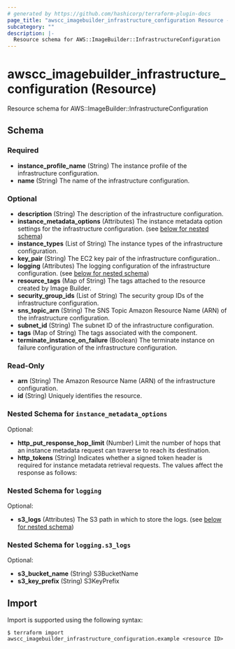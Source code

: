 ```yaml
---
# generated by https://github.com/hashicorp/terraform-plugin-docs
page_title: "awscc_imagebuilder_infrastructure_configuration Resource - terraform-provider-awscc"
subcategory: ""
description: |-
  Resource schema for AWS::ImageBuilder::InfrastructureConfiguration
---
```


# awscc_imagebuilder_infrastructure_configuration (Resource)

Resource schema for AWS::ImageBuilder::InfrastructureConfiguration



<!-- schema generated by tfplugindocs -->
## Schema

### Required

- **instance_profile_name** (String) The instance profile of the infrastructure configuration.
- **name** (String) The name of the infrastructure configuration.

### Optional

- **description** (String) The description of the infrastructure configuration.
- **instance_metadata_options** (Attributes) The instance metadata option settings for the infrastructure configuration. (see [below for nested schema](#nestedatt--instance_metadata_options))
- **instance_types** (List of String) The instance types of the infrastructure configuration.
- **key_pair** (String) The EC2 key pair of the infrastructure configuration..
- **logging** (Attributes) The logging configuration of the infrastructure configuration. (see [below for nested schema](#nestedatt--logging))
- **resource_tags** (Map of String) The tags attached to the resource created by Image Builder.
- **security_group_ids** (List of String) The security group IDs of the infrastructure configuration.
- **sns_topic_arn** (String) The SNS Topic Amazon Resource Name (ARN) of the infrastructure configuration.
- **subnet_id** (String) The subnet ID of the infrastructure configuration.
- **tags** (Map of String) The tags associated with the component.
- **terminate_instance_on_failure** (Boolean) The terminate instance on failure configuration of the infrastructure configuration.

### Read-Only

- **arn** (String) The Amazon Resource Name (ARN) of the infrastructure configuration.
- **id** (String) Uniquely identifies the resource.

<a id="nestedatt--instance_metadata_options"></a>
### Nested Schema for `instance_metadata_options`

Optional:

- **http_put_response_hop_limit** (Number) Limit the number of hops that an instance metadata request can traverse to reach its destination.
- **http_tokens** (String) Indicates whether a signed token header is required for instance metadata retrieval requests. The values affect the response as follows:


<a id="nestedatt--logging"></a>
### Nested Schema for `logging`

Optional:

- **s3_logs** (Attributes) The S3 path in which to store the logs. (see [below for nested schema](#nestedatt--logging--s3_logs))

<a id="nestedatt--logging--s3_logs"></a>
### Nested Schema for `logging.s3_logs`

Optional:

- **s3_bucket_name** (String) S3BucketName
- **s3_key_prefix** (String) S3KeyPrefix

## Import

Import is supported using the following syntax:

```shell
$ terraform import awscc_imagebuilder_infrastructure_configuration.example <resource ID>
```
